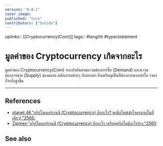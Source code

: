 ```yaml
---
version: "0.0.1"
cover_image:
published: "ture"
contributors: ["Sutida"]
---
```

uplinks:: [[Cryptocurrency(Coin)]]
tags:: #lang/th #type/statement

# มูลค่าของ Cryptocurrency เกิดจากอะไร
 มูลค่าของ Cryptocurrency(Coin) จะเเปรผันตามความต้องการซื้อ (Demand) และความต้องการขาย (Supply) ของตลาด หลักการคล้ายๆ กับทองคำ ยิ่งเหรียญเป็นที่ต้องการมากเท่าใด ราคาก็จะยิ่งสูงขึ้น

---
## References
- [planet 46,"คริปโตเคอร์เรนซี (Cryptocurrency) คืออะไร? พามือใหม่เข้าใจครบจบในที่เดียว!,"2565.](https://www.finnomena.com/planet46/what-is-cryptocurrency/#h-9)
- [Zipmex,"คริปโตเคอร์เรนซี (Cryptocurrency) คืออะไร เหรียญคริปโตมีอะไรบ้าง,"2565](https://zipmex.com/th/learn/what-is-cryptocurrency/)
## See also
